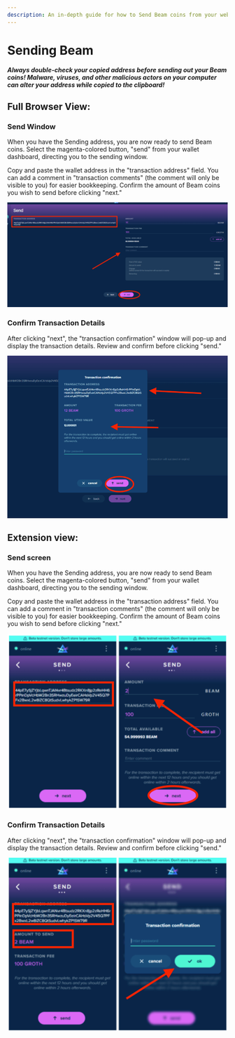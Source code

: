 ```yaml
---
description: An in-depth guide for how to Send Beam coins from your web wallet.
---
```


# Sending Beam


_**Always double-check your copied address before sending out your Beam coins! Malware, viruses, and other malicious actors on your computer can alter your address while copied to the clipboard!**_


## Full Browser View:

### Send Window

When you have the Sending address, you are now ready to send Beam coins. Select the magenta-colored button, "send" from your wallet dashboard, directing you to the sending window.

Copy and paste the wallet address in the "transaction address" field. You can add a comment in "transaction comments" (the comment will only be visible to you) for easier bookkeeping. Confirm the amount of Beam coins you wish to send before clicking "next."

![](<.gitbook/assets/Screen Shot 2021-06-01 at 6.43.48 PM.png>)

### Confirm Transaction Details

After clicking "next", the "transaction confirmation" window will pop-up and display the transaction details. Review and confirm before clicking "send."

![](<.gitbook/assets/Screen Shot 2021-06-01 at 6.49.04 PM.png>)

## Extension view:

### Send screen

When you have the Sending address, you are now ready to send Beam coins. Select the magenta-colored button, "send" from your wallet dashboard, directing you to the sending window.

Copy and paste the wallet address in the "transaction address" field. You can add a comment in "transaction comments" (the comment will only be visible to you) for easier bookkeeping. Confirm the amount of Beam coins you wish to send before clicking "next."

![](<.gitbook/assets/Screen Shot 2021-06-01 at 6.50.39 PM.png>)

### Confirm Transaction Details

After clicking "next", the "transaction confirmation" window will pop-up and display the transaction details. Review and confirm before clicking "send."

![](<.gitbook/assets/Screen Shot 2021-06-01 at 6.52.02 PM.png>)
